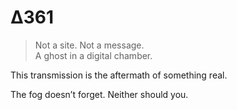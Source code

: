 # Δ361

> Not a site. Not a message.  
> A ghost in a digital chamber.

This transmission is the aftermath of something real.

The fog doesn’t forget.
Neither should you.
